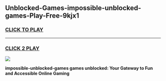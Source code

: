 
## Unblocked-Games-impossible-unblocked-games-Play-Free-9kjx1
<h3>
<a href="https://premium76.site?title=impossible-unblocked-games&ref=10A">CLICK TO PLAY</a></h3>
<hr>

<h3>
<a href="https://premium76.site?title=impossible-unblocked-games&ref=10A">CLICK 2 PLAY</a>
  
</h3>

<a href="https://premium76.site?title=impossible-unblocked-games&ref=10A"><img src="https://clearcache.store/games.png"></a>


**impossible-unblocked-games games unblocked: Your Gateway to Fun and Accessible Online Gaming**
